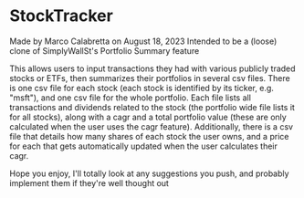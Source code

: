 # StockTracker
Made by Marco Calabretta on August 18, 2023
Intended to be a (loose) clone of SimplyWallSt's Portfolio Summary feature

This allows users to input transactions they had with various publicly traded stocks or ETFs, then summarizes their portfolios in several csv files. There is one csv file for each stock (each stock is identified by its ticker, e.g. "msft"), and one csv file for the whole portfolio. Each file lists all transactions and dividends related to the stock (the portfolio wide file lists it for all stocks), along with a cagr and a total portfolio value (these are only calculated when the user uses the cagr feature). Additionally, there is a csv file that details how many shares of each stock the user owns, and a price for each that gets automatically updated when the user calculates their cagr.

Hope you enjoy, I'll totally look at any suggestions you push, and probably implement them if they're well thought out
